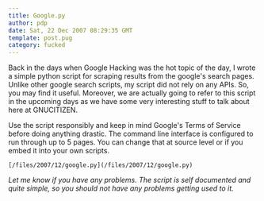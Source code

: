 ```yaml
---
title: Google.py
author: pdp
date: Sat, 22 Dec 2007 08:29:35 GMT
template: post.pug
category: fucked
---
```


Back in the days when Google Hacking was the hot topic of the day, I wrote a simple python script for scraping results from the google's search pages. Unlike other google search scripts, my script did not rely on any APIs. So, you may find it useful. Moreover, we are actually going to refer to this script in the upcoming days as we have some very interesting stuff to talk about here at GNUCITIZEN.

Use the script responsibly and keep in mind Google's Terms of Service before doing anything drastic. The command line interface is configured to run through up to 5 pages. You can change that at source level or if you embed it into your own scripts.

    [/files/2007/12/google.py](/files/2007/12/google.py)

_Let me know if you have any problems. The script is self documented and quite simple, so you should not have any problems getting used to it._
